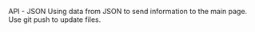 API - JSON
Using data from JSON to send information to the main page.
Use git push to update files. 
